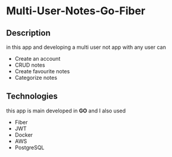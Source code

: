 # Multi-User-Notes-Go-Fiber
 ## Description
 in this app and developing a multi user not app with any user can 
 - Create an account
 - CRUD notes
 - Create favourite notes
 - Categorize notes

## Technologies
this app is main developed in <b>GO</b> and I also used
- Fiber
- JWT
- Docker
- AWS
- PostgreSQL

